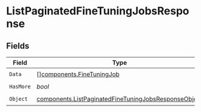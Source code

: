 # ListPaginatedFineTuningJobsResponse


## Fields

| Field                                                                                                                        | Type                                                                                                                         | Required                                                                                                                     | Description                                                                                                                  |
| ---------------------------------------------------------------------------------------------------------------------------- | ---------------------------------------------------------------------------------------------------------------------------- | ---------------------------------------------------------------------------------------------------------------------------- | ---------------------------------------------------------------------------------------------------------------------------- |
| `Data`                                                                                                                       | [][components.FineTuningJob](../../models/components/finetuningjob.md)                                                       | :heavy_check_mark:                                                                                                           | N/A                                                                                                                          |
| `HasMore`                                                                                                                    | *bool*                                                                                                                       | :heavy_check_mark:                                                                                                           | N/A                                                                                                                          |
| `Object`                                                                                                                     | [components.ListPaginatedFineTuningJobsResponseObject](../../models/components/listpaginatedfinetuningjobsresponseobject.md) | :heavy_check_mark:                                                                                                           | N/A                                                                                                                          |